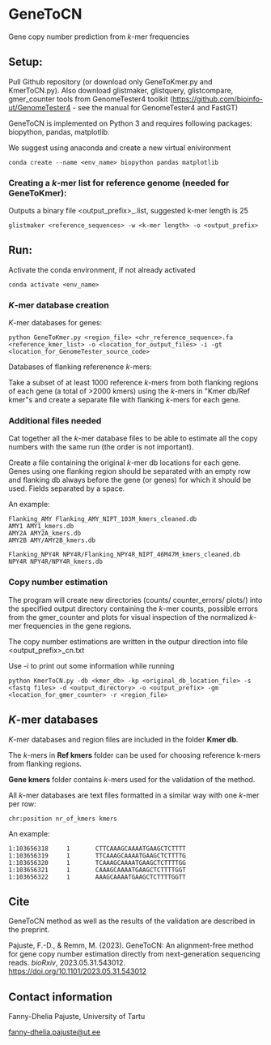 # GeneToCN
Gene copy number prediction from _k_-mer frequencies

## Setup:
Pull Github repository (or download only GeneToKmer.py and KmerToCN.py).
Also download glistmaker, glistquery, glistcompare, gmer_counter tools from GenomeTester4 toolkit (https://github.com/bioinfo-ut/GenomeTester4 - see the manual for GenomeTester4 and FastGT)

GeneToCN is implemented on Python 3 and requires following packages: biopython, pandas, matplotlib.

We suggest using anaconda and create a new virtual enivironment 
``` 
conda create --name <env_name> biopython pandas matplotlib
```

### Creating a _k_-mer list for reference genome (needed for GeneToKmer):
Outputs a binary file <output_prefix>_<k-mer length>.list, suggested k-mer length is 25
```
glistmaker <reference_sequences> -w <k-mer length> -o <output_prefix>
```

## Run:
Activate the conda environment, if not already activated
```
conda activate <env_name>
```

### _K_-mer database creation
_K_-mer databases for genes:
```
python GeneToKmer.py <region_file> <chr_reference_sequence>.fa <reference_kmer_list> -o <location_for_output_files> -i -gt <location_for_GenomeTester_source_code>
```
Databases of flanking referenence _k_-mers:

Take a subset of at least 1000 reference _k_-mers from both flanking regions of each gene (a total of >2000 kmers) using the _k_-mers in "Kmer db/Ref kmer"s and create a separate file with flanking _k_-mers for each gene.

### Additional files needed
Cat together all the _k_-mer database files to be able to estimate all the copy numbers with the same run (the order is not important).

Create a file containing the original _k_-mer db locations for each gene. Genes using one flanking region should be separated with an empty row and flanking db always before the gene (or genes) for which it should be used. Fields separated by a space.

An example:
```
Flanking_AMY Flanking_AMY_NIPT_103M_kmers_cleaned.db
AMY1 AMY1_kmers.db
AMY2A AMY2A_kmers.db
AMY2B AMY/AMY2B_kmers.db

Flanking_NPY4R NPY4R/Flanking_NPY4R_NIPT_46M47M_kmers_cleaned.db
NPY4R NPY4R/NPY4R_kmers.db
```
### Copy number estimation
The program will create new directories (counts/ counter_errors/ plots/) into the specified output directory containing the _k_-mer counts, possible errors from the gmer_counter and plots for visual inspection of the normalized _k_-mer frequencies in the gene regions. 

The copy number estimations are written in the outpur direction into file <output_prefix>_cn.txt

Use -i to print out some information while running
```
python KmerToCN.py -db <kmer_db> -kp <original_db_location_file> -s <fastq files> -d <output_directory> -o <output_prefix> -gm  <location_for_gmer_counter> -r <region_file>
```


## _K_-mer databases
_K_-mer databases and region files are included in the folder **Kmer db**.

The _k_-mers in **Ref kmers** folder can be used for choosing reference k-mers from flanking regions.

**Gene kmers** folder contains _k_-mers used for the validation of the method.

All _k_-mer databases are text files formatted in a similar way with one _k_-mer per row: 
```
chr:position nr_of_kmers kmers
```

An example:
```
1:103656318     1       CTTCAAAGCAAAATGAAGCTCTTTT
1:103656319     1       TTCAAAGCAAAATGAAGCTCTTTTG
1:103656320     1       TCAAAGCAAAATGAAGCTCTTTTGG
1:103656321     1       CAAAGCAAAATGAAGCTCTTTTGGT
1:103656322     1       AAAGCAAAATGAAGCTCTTTTGGTT
```

## Cite
GeneToCN method as well as the results of the validation are described in the preprint.

Pajuste, F.-D., & Remm, M. (2023). GeneToCN: An alignment-free method for gene copy number estimation directly from next-generation sequencing reads. _bioRxiv_, 2023.05.31.543012. https://doi.org/10.1101/2023.05.31.543012

## Contact information
Fanny-Dhelia Pajuste, University of Tartu

fanny-dhelia.pajuste@ut.ee
